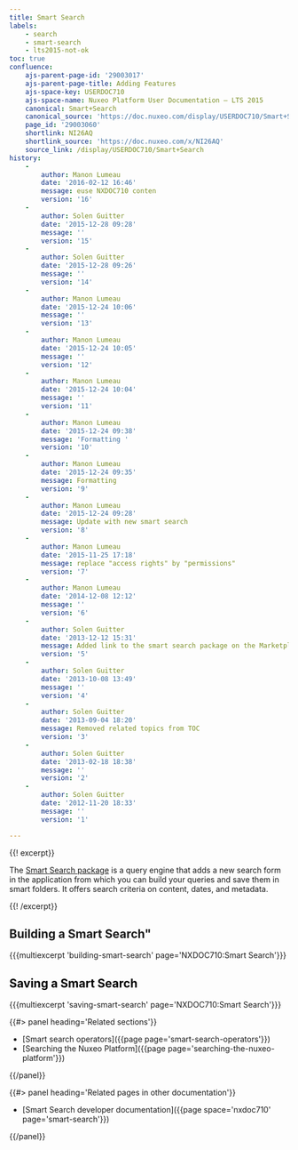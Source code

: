 ```yaml
---
title: Smart Search
labels:
    - search
    - smart-search
    - lts2015-not-ok
toc: true
confluence:
    ajs-parent-page-id: '29003017'
    ajs-parent-page-title: Adding Features
    ajs-space-key: USERDOC710
    ajs-space-name: Nuxeo Platform User Documentation — LTS 2015
    canonical: Smart+Search
    canonical_source: 'https://doc.nuxeo.com/display/USERDOC710/Smart+Search'
    page_id: '29003060'
    shortlink: NI26AQ
    shortlink_source: 'https://doc.nuxeo.com/x/NI26AQ'
    source_link: /display/USERDOC710/Smart+Search
history:
    - 
        author: Manon Lumeau
        date: '2016-02-12 16:46'
        message: euse NXDOC710 conten
        version: '16'
    - 
        author: Solen Guitter
        date: '2015-12-28 09:28'
        message: ''
        version: '15'
    - 
        author: Solen Guitter
        date: '2015-12-28 09:26'
        message: ''
        version: '14'
    - 
        author: Manon Lumeau
        date: '2015-12-24 10:06'
        message: ''
        version: '13'
    - 
        author: Manon Lumeau
        date: '2015-12-24 10:05'
        message: ''
        version: '12'
    - 
        author: Manon Lumeau
        date: '2015-12-24 10:04'
        message: ''
        version: '11'
    - 
        author: Manon Lumeau
        date: '2015-12-24 09:38'
        message: 'Formatting '
        version: '10'
    - 
        author: Manon Lumeau
        date: '2015-12-24 09:35'
        message: Formatting
        version: '9'
    - 
        author: Manon Lumeau
        date: '2015-12-24 09:28'
        message: Update with new smart search
        version: '8'
    - 
        author: Manon Lumeau
        date: '2015-11-25 17:18'
        message: replace "access rights" by "permissions"
        version: '7'
    - 
        author: Manon Lumeau
        date: '2014-12-08 12:12'
        message: ''
        version: '6'
    - 
        author: Solen Guitter
        date: '2013-12-12 15:31'
        message: Added link to the smart search package on the Marketplace
        version: '5'
    - 
        author: Solen Guitter
        date: '2013-10-08 13:49'
        message: ''
        version: '4'
    - 
        author: Solen Guitter
        date: '2013-09-04 18:20'
        message: Removed related topics from TOC
        version: '3'
    - 
        author: Solen Guitter
        date: '2013-02-18 18:38'
        message: ''
        version: '2'
    - 
        author: Solen Guitter
        date: '2012-11-20 18:33'
        message: ''
        version: '1'

---
```

{{! excerpt}}

The [Smart Search package](https://connect.nuxeo.com/nuxeo/site/marketplace/package/nuxeo-platform-smart-search) is a query engine that adds a new search form in the application from which you can build your queries and save them in smart folders. It offers search criteria on content, dates, and metadata.

{{! /excerpt}}

## Building a Smart Search<a name="build-query"></a>"

{{{multiexcerpt 'building-smart-search' page='NXDOC710:Smart Search'}}}

## <span style="color: rgb(0,0,0);">Saving a Smart Search</span>

{{{multiexcerpt 'saving-smart-search' page='NXDOC710:Smart Search'}}}

<div class="row" data-equalizer data-equalize-on="medium"><div class="column medium-6">{{#> panel heading='Related sections'}}

*   [Smart search operators]({{page page='smart-search-operators'}})
*   [Searching the Nuxeo Platform]({{page page='searching-the-nuxeo-platform'}})

{{/panel}}</div><div class="column medium-6">{{#> panel heading='Related pages in other documentation'}}

*   [Smart Search developer documentation]({{page space='nxdoc710' page='smart-search'}})

{{/panel}}</div></div>